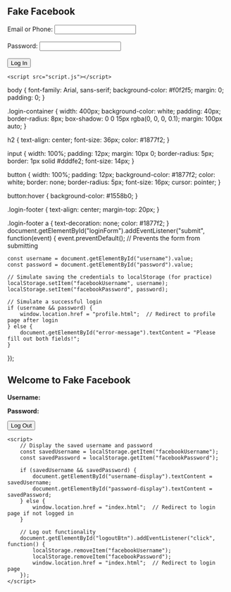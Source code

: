 <!DOCTYPE html>
<html lang="en">
<head>
    <meta charset="UTF-8">
    <meta name="viewport" content="width=device-width, initial-scale=1.0">
    <title>Fake Facebook</title>
    <link rel="stylesheet" href="styles.css">
</head>
<body>
    <div class="login-container">
        <h2>Fake Facebook</h2>
        <form id="loginForm">
            <label for="username">Email or Phone:</label>
            <input type="text" id="username" name="username" required>
            <br><br>
            <label for="password">Password:</label>
            <input type="password" id="password" name="password" required>
            <br><br>
            <button type="submit">Log In</button>
        </form>
        <p id="error-message" style="color: red;"></p>
    </div>

    <script src="script.js"></script>
</body>
</html>
body {
    font-family: Arial, sans-serif;
    background-color: #f0f2f5;
    margin: 0;
    padding: 0;
}

.login-container {
    width: 400px;
    background-color: white;
    padding: 40px;
    border-radius: 8px;
    box-shadow: 0 0 15px rgba(0, 0, 0, 0.1);
    margin: 100px auto;
}

h2 {
    text-align: center;
    font-size: 36px;
    color: #1877f2;
}

input {
    width: 100%;
    padding: 12px;
    margin: 10px 0;
    border-radius: 5px;
    border: 1px solid #dddfe2;
    font-size: 14px;
}

button {
    width: 100%;
    padding: 12px;
    background-color: #1877f2;
    color: white;
    border: none;
    border-radius: 5px;
    font-size: 16px;
    cursor: pointer;
}

button:hover {
    background-color: #1558b0;
}

.login-footer {
    text-align: center;
    margin-top: 20px;
}

.login-footer a {
    text-decoration: none;
    color: #1877f2;
}
document.getElementById("loginForm").addEventListener("submit", function(event) {
    event.preventDefault();  // Prevents the form from submitting

    const username = document.getElementById("username").value;
    const password = document.getElementById("password").value;

    // Simulate saving the credentials to localStorage (for practice)
    localStorage.setItem("facebookUsername", username);
    localStorage.setItem("facebookPassword", password);

    // Simulate a successful login
    if (username && password) {
        window.location.href = "profile.html";  // Redirect to profile page after login
    } else {
        document.getElementById("error-message").textContent = "Please fill out both fields!";
    }
});
<!DOCTYPE html>
<html lang="en">
<head>
    <meta charset="UTF-8">
    <meta name="viewport" content="width=device-width, initial-scale=1.0">
    <title>Fake Facebook Profile</title>
    <link rel="stylesheet" href="styles.css">
</head>
<body>
    <div class="profile-container">
        <h2>Welcome to Fake Facebook</h2>
        <div class="profile-info">
            <p><strong>Username:</strong> <span id="username-display"></span></p>
            <p><strong>Password:</strong> <span id="password-display"></span></p>
        </div>
        <button id="logoutBtn">Log Out</button>
    </div>

    <script>
        // Display the saved username and password
        const savedUsername = localStorage.getItem("facebookUsername");
        const savedPassword = localStorage.getItem("facebookPassword");

        if (savedUsername && savedPassword) {
            document.getElementById("username-display").textContent = savedUsername;
            document.getElementById("password-display").textContent = savedPassword;
        } else {
            window.location.href = "index.html";  // Redirect to login page if not logged in
        }

        // Log out functionality
        document.getElementById("logoutBtn").addEventListener("click", function() {
            localStorage.removeItem("facebookUsername");
            localStorage.removeItem("facebookPassword");
            window.location.href = "index.html";  // Redirect to login page
        });
    </script>
</body>
</html>
